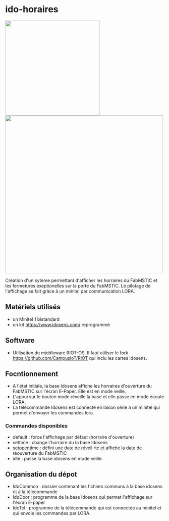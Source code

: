 # ido-horaires

<img src="https://fabmstic.imag.fr/images/articles/idohoraires1.jpg" width="300"> <img src="https://fabmstic.imag.fr/images/articles/idohoraires2.jpg" width="500">

Création d'un sytème permettant d'afficher les horraires du FabMSTIC et les fermetures exeptionelles sur la porte du FabMSTIC. Le pilotage de l'affichage se fait grâce à un minitel par communication LORA.

## Matériels utilisés
- un Minitel 1 bistandard
- un kit https://www.idosens.com/ reprogrammé

## Software
- Utilisation du middleware RIOT-OS. Il faut utiliser le fork https://github.com/CampusIoT/RIOT qui inclu les cartes Idosens. 

## Focntionnement

- A l'état initiale, la base Idosens affiche les horraires d'ouverture du FabMSTIC sur l'écran E-Paper. Elle est en mode veille.
- L'appui sur le bouton mode réveille la base et elle passe en mode écoute LORA.
- La télécommande Idosens est connecté en laison série a un minitel qui permet d'envoyer les commandes lora.

### Commandes disponibles

- default : force l'affichage par défaut (horraire d'ouverture)
- settime : change l'horraire du la base Idosens
- setopentime : défini une date de réveil rtc et affiche la date de réouverture du FabMSTIC
- idle : passe la base idosens en mode veille.

## Organisation du dépot

- IdoCommon : dossier contenant les fichiers communs à la base idosens et à la télécommande
- IdoDoor : programme de la base Idosens qui permet l'affichage sur l'écran E-paper
- IdoTel : programme de la télécommande qui est connectée au minitel et qui envoie les commandes par LORA.
